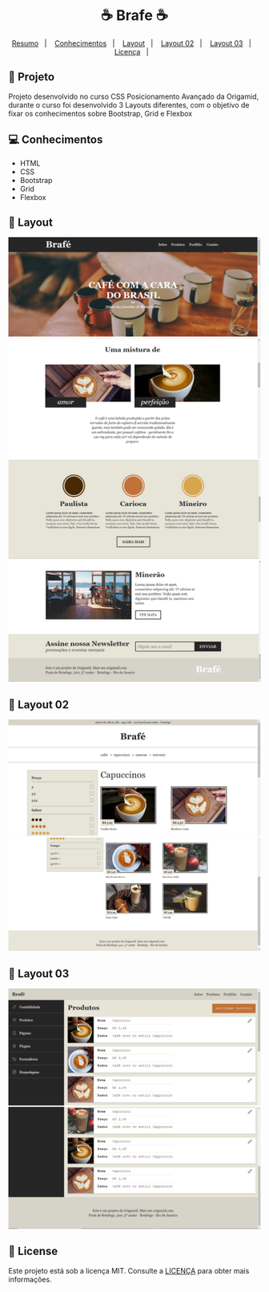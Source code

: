 <h1 align=center>
 ☕ Brafe ☕
</h1>

<p align="center">
<a href="#-projeto">Resumo</a>&nbsp;&nbsp;&nbsp;|&nbsp;&nbsp;&nbsp;
  <a href="#-conheciomentos">Conhecimentos</a>&nbsp;&nbsp;&nbsp;|&nbsp;&nbsp;&nbsp;  
  <a href="#-layout">Layout</a>&nbsp;&nbsp;&nbsp;|&nbsp;&nbsp;&nbsp;
 <a href="#-layout 02">Layout 02</a>&nbsp;&nbsp;&nbsp;|&nbsp;&nbsp;&nbsp;
 <a href="#-layout 03">Layout 03</a>&nbsp;&nbsp;&nbsp;|&nbsp;&nbsp;&nbsp;
  <a href="#-license">Licença</a>&nbsp;&nbsp;&nbsp;|&nbsp;&nbsp;&nbsp;
</p>

## 🚀 Projeto

Projeto desenvolvido no curso CSS Posicionamento Avançado da Origamid, durante o curso foi desenvolvido 3 Layouts diferentes, com o objetivo de fixar os conhecimentos sobre Bootstrap, Grid e Flexbox

## 💻 Conhecimentos
- HTML
- CSS
- Bootstrap
- Grid
- Flexbox

## 🎨 Layout 

![Layout do projeto](https://github.com/fabricioig863/Brafe/blob/master/Layout/Layout-01-Grid.png)
![Layout do projeto](https://github.com/fabricioig863/Brafe/blob/master/Layout/Layout-02-Grid.png)
![Layout do projeto](https://github.com/fabricioig863/Brafe/blob/master/Layout/Layout-03-Grid.png)
![Layout do projeto](https://github.com/fabricioig863/Brafe/blob/master/Layout/Layout-04-Grid.png)

## 🎨 Layout 02
![Layout do projeto](https://github.com/fabricioig863/Brafe/blob/master/Layout/Layout-01-Bootstrap.png)
![Layout do projeto](https://github.com/fabricioig863/Brafe/blob/master/Layout/Layout-02-Bootstrap.png)

## 🎨 Layout 03
![Layout do projeto](https://github.com/fabricioig863/Brafe/blob/master/Layout/Layout-01-Flexbox.png)
![Layout do projeto](https://github.com/fabricioig863/Brafe/blob/master/Layout/Layout-02-Flexbox.png)

## 📝 License 

Este projeto está sob a licença MIT. Consulte a [LICENÇA](https://github.com/rafaelmartins92/ecoleta/blob/master/LICENSE) para obter mais informações.
